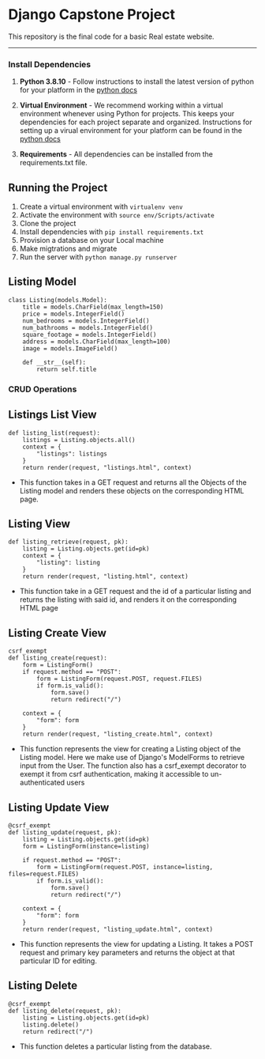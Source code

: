 # Django Capstone Project

This repository is the final code for a basic Real estate website.

---

### Install Dependencies

1. **Python 3.8.10** - Follow instructions to install the latest version of python for your platform in the [python docs](https://docs.python.org/3/using/unix.html#getting-and-installing-the-latest-version-of-python)

2. **Virtual Environment** - We recommend working within a virtual environment whenever using Python for projects. This keeps your dependencies for each project separate and organized. Instructions for setting up a virual environment for your platform can be found in the [python docs](https://packaging.python.org/guides/installing-using-pip-and-virtual-environments/)

3. **Requirements** - All dependencies can be installed from the requirements.txt file.

## Running the Project

1. Create a virtual environment with `virtualenv venv`
2. Activate the environment with `source env/Scripts/activate`
3. Clone the project
4. Install dependencies with `pip install requirements.txt`
5. Provision a database on your Local machine
6. Make migtrations and migrate
6. Run the server with `python manage.py runserver`

## Listing Model

```
class Listing(models.Model):
    title = models.CharField(max_length=150)
    price = models.IntegerField()
    num_bedrooms = models.IntegerField()
    num_bathrooms = models.IntegerField()
    square_footage = models.IntegerField()
    address = models.CharField(max_length=100)
    image = models.ImageField()

    def __str__(self):
        return self.title
```

### CRUD Operations

## Listings List View
```
def listing_list(request):
    listings = Listing.objects.all()
    context = {
        "listings": listings
    }
    return render(request, "listings.html", context)
```
- This function takes in a GET request and returns all the Objects of the Listing model and renders these objects on the corresponding HTML page.

## Listing View
```
def listing_retrieve(request, pk):
    listing = Listing.objects.get(id=pk)
    context = {
        "listing": listing
    }
    return render(request, "listing.html", context)
```
- This function take in a GET request and the id of a particular listing and returns the listing with said id, and renders it on the corresponding HTML page

## Listing Create View
```
csrf_exempt
def listing_create(request):
    form = ListingForm()
    if request.method == "POST":
        form = ListingForm(request.POST, request.FILES)
        if form.is_valid():
            form.save()
            return redirect("/")

    context = {
        "form": form
    }
    return render(request, "listing_create.html", context)
```
- This function represents the view for creating a Listing object of the Listing model. 
Here we make use of Django's ModelForms to retrieve input from the User.
The function also has a csrf_exempt decorator to exempt it from csrf authentication, making it accessible to un-authenticated users

## Listing Update View
```
@csrf_exempt
def listing_update(request, pk):
    listing = Listing.objects.get(id=pk)
    form = ListingForm(instance=listing)

    if request.method == "POST":
        form = ListingForm(request.POST, instance=listing, files=request.FILES)
        if form.is_valid():
            form.save()
            return redirect("/")

    context = {
        "form": form
    }
    return render(request, "listing_update.html", context)
```
- This function represents the view for updating a Listing. It takes a POST request and primary key parameters and returns the object at that particular ID for editing.

## Listing Delete
```
@csrf_exempt
def listing_delete(request, pk):
    listing = Listing.objects.get(id=pk)
    listing.delete()
    return redirect("/")
```
- This function deletes a particular listing from the database.